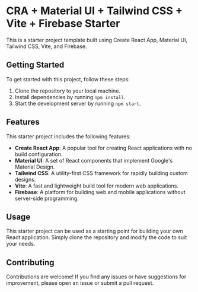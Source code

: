 # CRA + Material UI + Tailwind CSS + Vite + Firebase Starter

This is a starter project template built using Create React App, Material UI, Tailwind CSS, Vite, and Firebase.

## Getting Started

To get started with this project, follow these steps:

1. Clone the repository to your local machine.
2. Install dependencies by running `npm install`.
3. Start the development server by running `npm start`.

## Features

This starter project includes the following features:

- **Create React App**: A popular tool for creating React applications with no build configuration.
- **Material UI**: A set of React components that implement Google's Material Design.
- **Tailwind CSS**: A utility-first CSS framework for rapidly building custom designs.
- **Vite**: A fast and lightweight build tool for modern web applications.
- **Firebase**: A platform for building web and mobile applications without server-side programming.

## Usage

This starter project can be used as a starting point for building your own React application. Simply clone the repository and modify the code to suit your needs.

## Contributing

Contributions are welcome! If you find any issues or have suggestions for improvement, please open an issue or submit a pull request.
